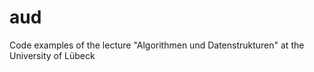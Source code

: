 aud
===

Code examples of the lecture "Algorithmen und Datenstrukturen" at the University of Lübeck
